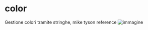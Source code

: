 # color
Gestione colori tramite stringhe, mike tyson reference
![immagine](https://github.com/user-attachments/assets/0588b0ab-5b67-4f4c-9b97-9fe762c93d6b)
